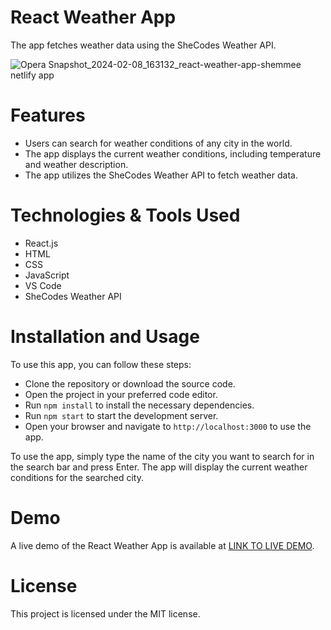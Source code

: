 # React Weather App
The app fetches weather data using the SheCodes Weather API.

![Opera Snapshot_2024-02-08_163132_react-weather-app-shemmee netlify app](https://github.com/s-shemmee/React-Weather-App/assets/56132945/a3aea312-a726-40c6-93bb-45261ecddcad)

# Features
- Users can search for weather conditions of any city in the world.
- The app displays the current weather conditions, including temperature and weather description.
- The app utilizes the SheCodes Weather API to fetch weather data.

# Technologies & Tools Used
- React.js
- HTML
- CSS
- JavaScript
- VS Code
- SheCodes Weather API

# Installation and Usage
To use this app, you can follow these steps:

- Clone the repository or download the source code.
- Open the project in your preferred code editor.
- Run  `npm install` to install the necessary dependencies.
- Run `npm start` to start the development server.
- Open your browser and navigate to `http://localhost:3000` to use the app.

To use the app, simply type the name of the city you want to search for in the search bar and press Enter. The app will display the current weather conditions for the searched city.

# Demo
A live demo of the React Weather App is available at [LINK TO LIVE DEMO](https://react-weather-app-shemmee.netlify.app).

# License
This project is licensed under the MIT license.
